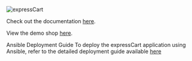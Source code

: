 ![expressCart](https://raw.githubusercontent.com/mrvautin/expressCart/master/public/images/logo.png)

Check out the documentation [here](https://github.com/mrvautin/expressCart/wiki).

View the demo shop [here](https://expresscart-demo.markmoffat.com/).

Ansible Deployment Guide
To deploy the expressCart application using Ansible, refer to the detailed deployment guide available [here](https://github.com/ibrahima-eemi/expressCart-master/blob/main/ansible_expresscart/README.md)
